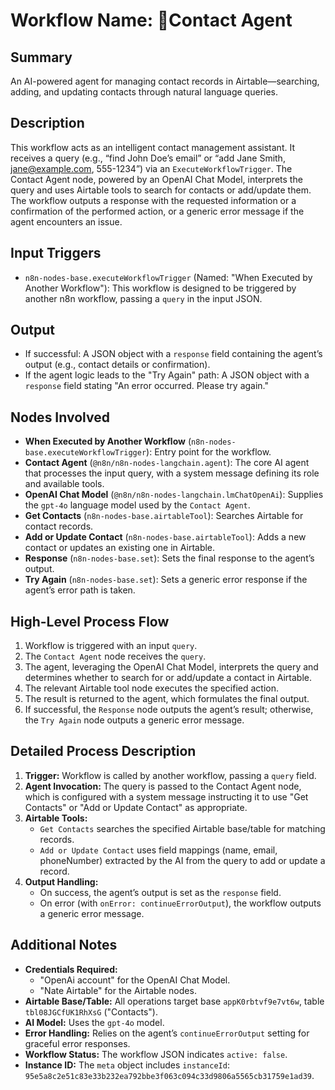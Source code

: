 # Workflow Name: 🤖Contact Agent

## Summary
An AI-powered agent for managing contact records in Airtable—searching, adding, and updating contacts through natural language queries.

## Description
This workflow acts as an intelligent contact management assistant. It receives a query (e.g., “find John Doe’s email” or “add Jane Smith, jane@example.com, 555-1234”) via an `ExecuteWorkflowTrigger`. The Contact Agent node, powered by an OpenAI Chat Model, interprets the query and uses Airtable tools to search for contacts or add/update them. The workflow outputs a response with the requested information or a confirmation of the performed action, or a generic error message if the agent encounters an issue.

## Input Triggers
- `n8n-nodes-base.executeWorkflowTrigger` (Named: "When Executed by Another Workflow"): This workflow is designed to be triggered by another n8n workflow, passing a `query` in the input JSON.

## Output
- If successful: A JSON object with a `response` field containing the agent’s output (e.g., contact details or confirmation).
- If the agent logic leads to the "Try Again" path: A JSON object with a `response` field stating "An error occurred. Please try again."

## Nodes Involved
- **When Executed by Another Workflow** (`n8n-nodes-base.executeWorkflowTrigger`): Entry point for the workflow.
- **Contact Agent** (`@n8n/n8n-nodes-langchain.agent`): The core AI agent that processes the input query, with a system message defining its role and available tools.
- **OpenAI Chat Model** (`@n8n/n8n-nodes-langchain.lmChatOpenAi`): Supplies the `gpt-4o` language model used by the `Contact Agent`.
- **Get Contacts** (`n8n-nodes-base.airtableTool`): Searches Airtable for contact records.
- **Add or Update Contact** (`n8n-nodes-base.airtableTool`): Adds a new contact or updates an existing one in Airtable.
- **Response** (`n8n-nodes-base.set`): Sets the final response to the agent’s output.
- **Try Again** (`n8n-nodes-base.set`): Sets a generic error response if the agent’s error path is taken.

## High-Level Process Flow
1. Workflow is triggered with an input `query`.
2. The `Contact Agent` node receives the `query`.
3. The agent, leveraging the OpenAI Chat Model, interprets the query and determines whether to search for or add/update a contact in Airtable.
4. The relevant Airtable tool node executes the specified action.
5. The result is returned to the agent, which formulates the final output.
6. If successful, the `Response` node outputs the agent’s result; otherwise, the `Try Again` node outputs a generic error message.

## Detailed Process Description
1. **Trigger:** Workflow is called by another workflow, passing a `query` field.
2. **Agent Invocation:** The query is passed to the Contact Agent node, which is configured with a system message instructing it to use "Get Contacts" or "Add or Update Contact" as appropriate.
3. **Airtable Tools:** 
    - `Get Contacts` searches the specified Airtable base/table for matching records.
    - `Add or Update Contact` uses field mappings (name, email, phoneNumber) extracted by the AI from the query to add or update a record.
4. **Output Handling:** 
    - On success, the agent’s output is set as the `response` field.
    - On error (with `onError: continueErrorOutput`), the workflow outputs a generic error message.

## Additional Notes
- **Credentials Required:**
    - "OpenAi account" for the OpenAI Chat Model.
    - "Nate Airtable" for the Airtable nodes.
- **Airtable Base/Table:** All operations target base `appK0rbtvf9e7vt6w`, table `tbl08JGCfUK1RhXsG` ("Contacts").
- **AI Model:** Uses the `gpt-4o` model.
- **Error Handling:** Relies on the agent’s `continueErrorOutput` setting for graceful error responses.
- **Workflow Status:** The workflow JSON indicates `active: false`.
- **Instance ID:** The `meta` object includes `instanceId`: `95e5a8c2e51c83e33b232ea792bbe3f063c094c33d9806a5565cb31759e1ad39`.
